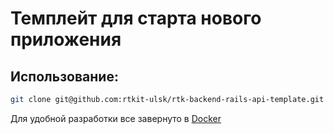 # Темплейт для старта нового приложения

## Использование:

```sh
git clone git@github.com:rtkit-ulsk/rtk-backend-rails-api-template.git <folder-name>
```

Для удобной разработки все завернуто в [Docker](https://www.docker.com/)
